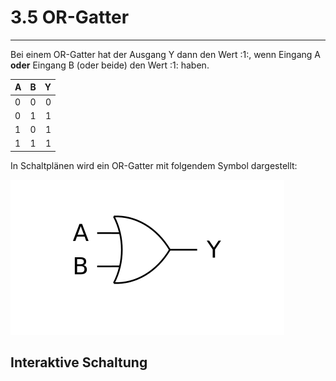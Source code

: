 # 3.5 OR-Gatter
---

Bei einem OR-Gatter hat der Ausgang Y dann den Wert :1:, wenn Eingang A **oder** Eingang B (oder beide) den Wert :1: haben.

| A   | B   |   Y |
|:--- |:--- | ---:|
| 0   | 0   |   0 |
| 0   | 1   |   1 |
| 1   | 0   |   1 |
| 1   | 1   |   1 |

In Schaltplänen wird ein OR-Gatter mit folgendem Symbol dargestellt:

![Symbol für ein OR-Gatter](./or-gate.svg)

## Interaktive Schaltung
